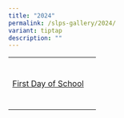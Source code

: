 ```yaml
---
title: "2024"
permalink: /slps-gallery/2024/
variant: tiptap
description: ""
---
```

<table><tbody><tr><th rowspan="1" colspan="1"><p></p></th><th rowspan="1" colspan="1"><p></p></th></tr><tr><td rowspan="1" colspan="1"><p><a href="https://photos.app.goo.gl/JJ8FtiHuTxZLNXqh9" rel="noopener noreferrer nofollow" target="_blank">First Day of School</a></p></td><td rowspan="1" colspan="1"><p></p></td></tr><tr><td rowspan="1" colspan="1"><p></p></td><td rowspan="1" colspan="1"><p></p></td></tr></tbody></table><p></p>